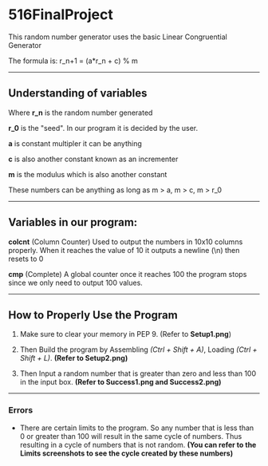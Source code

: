 # 516FinalProject
This random number generator uses the basic Linear Congruential Generator

The formula is: r_n+1 = (a*r_n + c) % m

***
## Understanding of variables 
Where **r_n**  is the random number generated

**r_0** is the "seed". In our program it is decided by the user.

**a** is constant multipler it can be anything

**c** is also another constant known as an incrementer 

**m** is the modulus which is also another constant

These numbers can be anything as long as m > a, m > c, m > r_0

***

## Variables in our program:

**colcnt** (Column Counter) Used to output the numbers in 10x10 columns properly. When it reaches the value of 10 it outputs a newline (\n) then resets to 0

**cmp** (Complete) A global counter once it reaches 100 the program stops since we only need to output 100 values.

***

## How to Properly Use the Program

1. Make sure to clear your memory in PEP 9. (Refer to **Setup1.png**) 

2. Then Build the program by Assembling *(Ctrl + Shift + A)*, Loading *(Ctrl + Shift + L)*. **(Refer to Setup2.png)**

3. Then Input a random number that is greater than zero and less than 100 in the input box. **(Refer to Success1.png and Success2.png)**

***

### Errors 

* There are certain limits to the program. So any number that is less than 0 or greater than 100 will result in the same cycle of numbers. Thus resulting in a cycle of numbers that is not random. **(You can refer to the Limits screenshots to see the cycle created by these numbers)**
